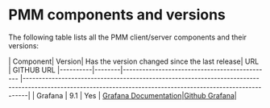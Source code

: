 # PMM components and versions

The following table lists all the PMM client/server components and their versions:


| Component| Version| Has the version changed since the last release| URL          | GITHUB URL
|----------|--------|---------------------------------------------- |-------------------------------------------------------------------------------------------------------------------------------------------------------------|
| Grafana  | 9.1    | Yes                                           | [Grafana Documentation](https://grafana.com/docs/grafana/latest/administration/configuration/)|[Github Grafana](https://github.com/percona-platform/grafana)|


